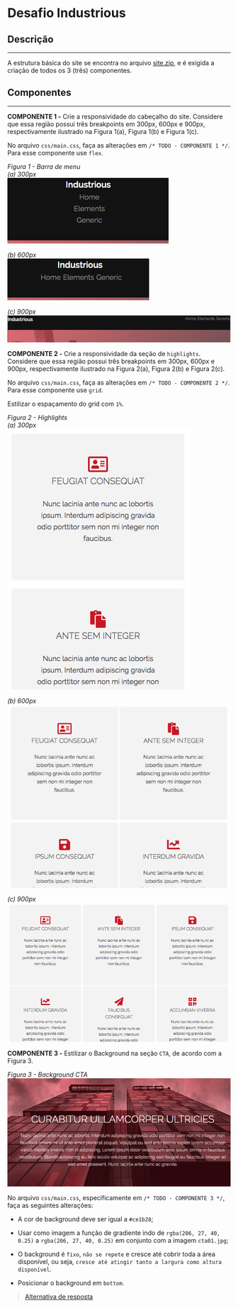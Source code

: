 # Desafio Industrious

## Descrição
---

A estrutura básica do site se encontra no arquivo [site.zip](site.zip), e é exigida a criação de todos os 3 (três) componentes.

## Componentes
---

**COMPONENTE 1 -** Crie a responsividade do cabeçalho do site. Considere que essa região possui três breakpoints em 300px, 600px e 900px, respectivamente ilustrado na Figura 1(a), Figura 1(b) e Figura 1(c).

No arquivo `css/main.css`, faça as alterações em `/* TODO - COMPONENTE 1 */`. Para esse componente use `flex`.

*Figura 1 - Barra de menu*<br>
*(a) 300px*<br>
![](assets/menu300px.png)

*(b) 600px*<br>
![](assets/menu600px.png)

*(c) 900px*<br>
![](assets/menu900px.png)

**COMPONENTE 2 -** Crie a responsividade da seção de `highlights`. Considere que essa região possui três breakpoints em 300px, 600px e 900px, respectivamente ilustrado na Figura 2(a), Figura 2(b) e Figura 2(c).

No arquivo `css/main.css`, faça as alterações em `/* TODO - COMPONENTE 2 */`. Para esse componente use `grid`.

Estilizar o espaçamento do grid com `1%`.

*Figura 2 - Highlights*<br>
*(a) 300px*<br>
![](assets/high300px.png)

*(b) 600px*<br>
![](assets/high600px.png)

*(c) 900px*<br>
![](assets/high900px.png)

**COMPONENTE 3 -** Estilizar o Background na seção `CTA`, de acordo com a Figura 3.

*Figura 3 - Background CTA*<br>
![](assets/background.png)

No arquivo `css/main.css`, especificamente em `/* TODO - COMPONENTE 3 */`, faça as seguintes alterações:

* A cor de background deve ser igual a `#ce1b28`;

* Usar como imagem a função de gradiente indo de `rgba(206, 27, 40, 0.25)` a `rgba(206, 27, 40, 0.25)` em conjunto com a imagem `cta01.jpg`;

* O background é `fixo`, `não se repete` e cresce até cobrir toda a área disponível, ou seja, `cresce até atingir tanto a largura como altura disponível`.

* Posicionar o background em `bottom`.

> [Alternativa de resposta](site-response/)
